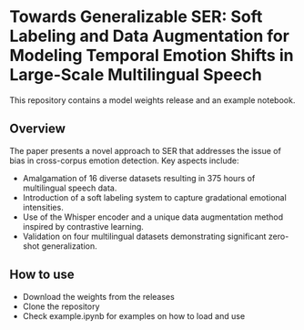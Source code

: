# Towards Generalizable SER: Soft Labeling and Data Augmentation for Modeling Temporal Emotion Shifts in Large-Scale Multilingual Speech

This repository contains a model weights release and an example notebook.


## Overview

The paper presents a novel approach to SER that addresses the issue of bias in cross-corpus emotion detection. Key aspects include:

- Amalgamation of 16 diverse datasets resulting in 375 hours of multilingual speech data.
- Introduction of a soft labeling system to capture gradational emotional intensities.
- Use of the Whisper encoder and a unique data augmentation method inspired by contrastive learning.
- Validation on four multilingual datasets demonstrating significant zero-shot generalization.

## How to use

- Download the weights from the releases
- Clone the repository
- Check example.ipynb for examples on how to load and use